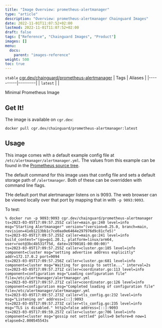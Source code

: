 ```yaml
---
title: "Image Overview: prometheus-alertmanager"
type: "article"
description: "Overview: prometheus-alertmanager Chainguard Images"
date: 2022-11-01T11:07:52+02:00
lastmod: 2022-11-01T11:07:52+02:00
draft: false
tags: ["Reference", "Chainguard Images", "Product"]
images: []
menu:
  docs:
    parent: "images-reference"
weight: 500
toc: true
---
```


`stable` [cgr.dev/chainguard/prometheus-alertmanager](https://github.com/chainguard-images/images/tree/main/images/prometheus-alertmanager)
| Tags     | Aliases |
|----------|---------|
| `latest` |         |



Minimal Prometheus Image

## Get It!

The image is available on `cgr.dev`:

```
docker pull cgr.dev/chainguard/prometheus-alertmanager:latest
```

## Usage

This image comes with a default example config file at `/etc/alertmanager/alertmanager.yml`.
The values from this example can be found in the [Prometheus source tree](https://github.com/prometheus/alertmanager/blob/main/examples/ha/alertmanager.yml).

The default command for this image uses that config file and sets a default storage path of `/alertmanager`.
Both of these can be overridden with command line flags.

THe default port that alertmanager listens on is 9093.
The web browser can be viewed locally over that port by mapping that in with `-p 9093:9093`.

To test:

```shell
% docker run -p 9093:9093 cgr.dev/chainguard/prometheus-alertmanager
ts=2023-03-05T17:09:57.255Z caller=main.go:240 level=info msg="Starting Alertmanager" version="(version=0.25.0, branch=main, revision=41eb1213bb1c7ce0aa9e6464e297976d9c81cfe5)"
ts=2023-03-05T17:09:57.255Z caller=main.go:241 level=info build_context="(go=go1.20.1, platform=linux/arm64, user=root@3bc4b531f75d, date=19700101-00:00:00)"
ts=2023-03-05T17:09:57.255Z caller=cluster.go:185 level=info component=cluster msg="setting advertise address explicitly" addr=172.17.0.2 port=9094
ts=2023-03-05T17:09:57.256Z caller=cluster.go:681 level=info component=cluster msg="Waiting for gossip to settle..." interval=2s
ts=2023-03-05T17:09:57.271Z caller=coordinator.go:113 level=info component=configuration msg="Loading configuration file" file=/etc/alertmanager/alertmanager.yml
ts=2023-03-05T17:09:57.271Z caller=coordinator.go:126 level=info component=configuration msg="Completed loading of configuration file" file=/etc/alertmanager/alertmanager.yml
ts=2023-03-05T17:09:57.273Z caller=tls_config.go:232 level=info msg="Listening on" address=[::]:9093
ts=2023-03-05T17:09:57.273Z caller=tls_config.go:235 level=info msg="TLS is disabled." http2=false address=[::]:9093
ts=2023-03-05T17:09:59.257Z caller=cluster.go:706 level=info component=cluster msg="gossip not settled" polls=0 before=0 now=1 elapsed=2.000545543s
```

